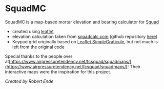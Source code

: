 # SquadMC
SquadMC is a map-based mortar elevation and bearing calculator for [Squad](http://joinsquad.com/)

 * created using [leaflet](http://leafletjs.com/)
 * elevation calculation taken from [squadcalc.com](https://squadcalc.com/) (github repository [here](https://github.com/lorenmh/sc-react))
 * Keypad grid originally based on [Leaflet.SimpleGraticule](https://github.com/ablakey/Leaflet.SimpleGraticule), but not much is left from the original code

Special thanks to the people over at[https://www.airpressuretendency.net/fcsquad/squadmaps/](https://www.airpressuretendency.net/fcsquad/squadmaps/)! Their interactive maps were the inspiration for this project.

_Created by Robert Ende_